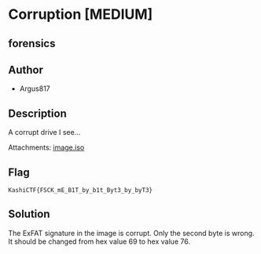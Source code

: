 # Corruption [MEDIUM]

## forensics

## Author

- Argus817

## Description

A corrupt drive I see...

Attachments: [image.iso](https://drive.google.com/file/d/1gHY5DOmUcZvfrLr-EpQWJfR3oiVCsYtD/view?usp=sharing)

## Flag

`KashiCTF{FSCK_mE_B1T_by_b1t_Byt3_by_byT3}`

## Solution

The ExFAT signature in the image is corrupt. Only the second byte is wrong. It should be changed from hex value 69 to hex value 76.
